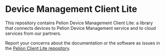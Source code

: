 # Device Management Client Lite

This repository contains Pelion Device Management Client Lite: a library that connects devices to Pelion Device Management service and to cloud services from our partners.

Report your concerns about the documentation or the software as issues in the [Pelion Client Lite repository](https://github.com/ARMmbed/pelion-client-lite/issues).

